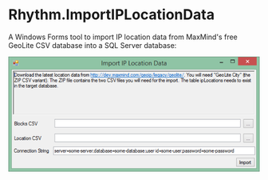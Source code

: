 Rhythm.ImportIPLocationData
===========================

A Windows Forms tool to import IP location data from MaxMind's free GeoLite CSV database into a SQL Server database:

![Client Screenshot](docs/images/client.png?raw=true "Client Screenshot")